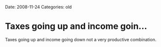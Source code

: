 Date: 2008-11-24
Categories: old

# Taxes going up and income goin...

Taxes going up and income going down not a very productive combination.
